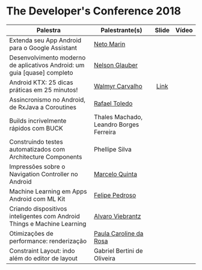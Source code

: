 # The Developer's Conference 2018

Palestra | Palestrante(s) | Slide | Vídeo
-------- | -------------- |:-----:|:-----:
Extenda seu App Android para o Google Assistant | [Neto Marin](https://twitter.com/@netomarin) |  |  
Desenvolvimento moderno de aplicativos Android: um guia [quase] completo | [Nelson Glauber](https://twitter.com/@nglauber) |  |  
Android KTX: 25 dicas práticas em 25 minutos! | [Walmyr Carvalho](https://twitter.com/@walmyrcarvalho) | [Link](https://speakerdeck.com/walmyrcarvalho/android-ktx-25-dicas-em-25-minutos "Link") |  
Assincronismo no Android, de RxJava a Coroutines | [Rafael Toledo](https://twitter.com/@_rafaeltoledo) |  |  
Builds incrivelmente rápidos com BUCK | Thales Machado, Leandro Borges Ferreira |  |  
Construindo testes automatizados com Architecture Components | Phellipe Silva |  |  
Impressões sobre o Navigation Controller no Android | [Marcelo Quinta](https://twitter.com/mrquinta) |  |  
Machine Learning em Apps Android com ML Kit | [Felipe Pedroso](https://twitter.com/felipeapedroso) |  |  
Criando dispositivos inteligentes com Android Things e Machine Learning | [Alvaro Viebrantz](https://twitter.com/@alvaroviebrantz) |  |  
Otimizações de performance: renderização | [Paula Caroline da Rosa](https://twitter.com/@_paulacr) |  |  
Constraint Layout: indo além do editor de layout  | Gabriel Bertini de Oliveira |  |  
 